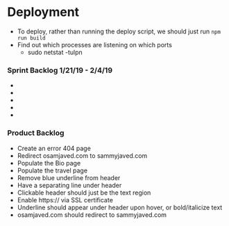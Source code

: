 # Deployment
 - To deploy, rather than running the deploy script, we should just run 
    `npm run build`
 - Find out which processes are listening on which ports
    * sudo netstat -tulpn
 
### Sprint Backlog 1/21/19 - 2/4/19
 - 
 - 
 - 
 - 
 - 
 
### Product Backlog
 - Create an error 404 page
 - Redirect osamjaved.com to sammyjaved.com
 - Populate the Bio page
 - Populate the travel page
 - Remove blue underline from header
 - Have a separating line under header
 - Clickable header should just be the text region
 - Enable https:// via SSL certificate
 - Underline should appear under header upon hover, or bold/italicize text
 - osamjaved.com should redirect to sammyjaved.com